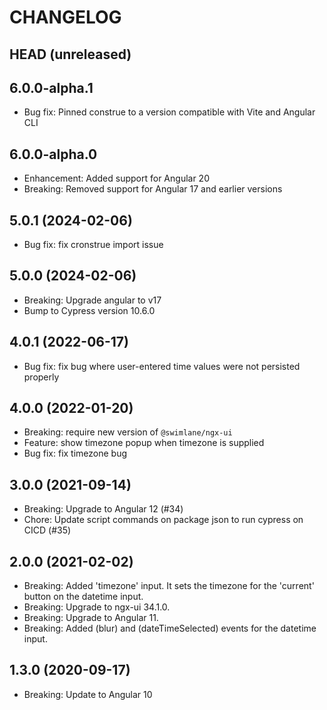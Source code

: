 # CHANGELOG

## HEAD (unreleased)

## 6.0.0-alpha.1

- Bug fix: Pinned construe to a version compatible with Vite and Angular CLI

## 6.0.0-alpha.0

- Enhancement: Added support for Angular 20
- Breaking: Removed support for Angular 17 and earlier versions

## 5.0.1 (2024-02-06)

- Bug fix: fix cronstrue import issue

## 5.0.0 (2024-02-06)

- Breaking: Upgrade angular to v17
- Bump to Cypress version 10.6.0

## 4.0.1 (2022-06-17)

- Bug fix: fix bug where user-entered time values were not persisted properly

## 4.0.0 (2022-01-20)

- Breaking: require new version of `@swimlane/ngx-ui`
- Feature: show timezone popup when timezone is supplied
- Bug fix: fix timezone bug

## 3.0.0 (2021-09-14)

- Breaking: Upgrade to Angular 12 (#34)
- Chore: Update script commands on package json to run cypress on CICD (#35)

## 2.0.0 (2021-02-02)

- Breaking: Added 'timezone' input. It sets the timezone for the 'current' button on the datetime input.
- Breaking: Upgrade to ngx-ui 34.1.0.
- Breaking: Upgrade to Angular 11.
- Breaking: Added (blur) and (dateTimeSelected) events for the datetime input.

## 1.3.0 (2020-09-17)

- Breaking: Update to Angular 10
